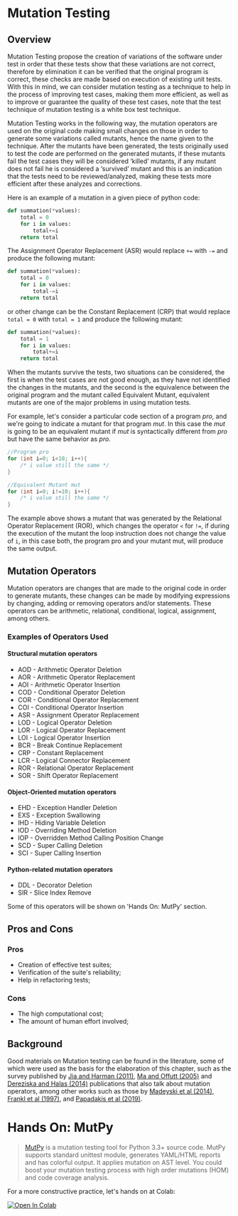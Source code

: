 Mutation Testing
================

## Overview

Mutation Testing propose the creation of variations of the software under test in order that these tests show that these variations are not correct, therefore by elimination it can be verified that the original program is correct, these checks are made based on execution of existing unit tests. With this in mind, we can consider mutation testing as a technique to help in the process of improving test cases, making them more efficient, as well as to improve or guarantee the quality of these test cases, note that the test technique of mutation testing is a white box test technique.

Mutation Testing works in the following way, the mutation operators are used on the original code making small changes on those in order to generate some variations called mutants, hence the name given to the technique. After the mutants have been generated, the tests originally used to test the code are performed on the generated mutants, if these mutants fail the test cases they will be considered ‘killed’ mutants, if any mutant does not fail he is considered a ‘survived’ mutant and this is an indication that the tests need to be reviewed/analyzed, making these tests more efficient after these analyzes and corrections.

Here is an example of a mutation in a given piece of python code:
```python
def summation(*values):
    total = 0
    for i in values:
        total+=i
    return total
```
The Assignment Operator Replacement (ASR) would replace `+=` with `-=` and produce the following mutant:
```python
def summation(*values):
    total = 0
    for i in values:
        total-=i
    return total
```
or other change can be the Constant Replacement (CRP) that would replace `total = 0` with `total = 1` and produce the following mutant:
```python
def summation(*values):
    total = 1
    for i in values:
        total+=i
    return total
```
When the mutants survive the tests, two situations can be considered, the first is when the test cases are not good enough, as they have not identified the changes in the mutants, and the second is the equivalence between the original program and the mutant called Equivalent Mutant, equivalent mutants are one of the major problems in using mutation tests.

For example, let's consider a particular code section of a program *pro*, and we're going to indicate a mutant for that program *mut*. In this case the *mut* is going to be an equivalent mutant if *mut* is syntactically different from *pro* but have the same behavior as *pro*.
```java
//Program pro
for (int i=0; i<10; i++){
    /* i value still the same */
}
```
```java
//Equivalent Mutant mut
for (int i=0; i!=10; i++){
    /* i value still the same */
}
```
The example above shows a mutant that was generated by the Relational Operator Replacement (ROR), which changes the operator  `<` for `!=`, if during the execution of the mutant the loop instruction does not change the value of `i`, in this case both, the program pro and your mutant mut, will produce the same output.

## Mutation Operators

Mutation operators are changes that are made to the original code in order to generate mutants, these changes can be made by modifying expressions by changing, adding or removing operators and/or statements. These operators can be arithmetic, relational, conditional, logical, assignment, among others.

### Examples of Operators Used

#### Structural mutation operators
 * AOD - Arithmetic Operator Deletion
 * AOR - Arithmetic Operator Replacement
 * AOI - Arithmetic Operator Insertion
 * COD - Conditional Operator Deletion
 * COR - Conditional Operator Replacement
 * COI - Conditional Operator Insertion
 * ASR - Assignment Operator Replacement
 * LOD - Logical Operator Deletion
 * LOR - Logical Operator Replacement
 * LOI - Logical Operator Insertion
 * BCR - Break Continue Replacement
 * CRP - Constant Replacement
 * LCR - Logical Connector Replacement
 * ROR - Relational Operator Replacement
 * SOR - Shift Operator Replacement

#### Object-Oriented mutation operators
 * EHD - Exception Handler Deletion
 * EXS - Exception Swallowing
 * IHD - Hiding Variable Deletion
 * IOD - Overriding Method Deletion
 * IOP - Overridden Method Calling Position Change
 * SCD - Super Calling Deletion
 * SCI - Super Calling Insertion

#### Python-related mutation operators
 * DDL - Decorator Deletion
 * SIR - Slice Index Remove

Some of this operators will be shown on 'Hands On: MutPy' section. 

## Pros and Cons

### Pros
 * Creation of effective test suites;
 * Verification of the suite's reliability;
 * Help in refactoring tests;

### Cons
 * The high computational cost;
 * The amount of human effort involved;

## Background

Good materials on Mutation testing can be found in the literature, some of which were used as the basis for the elaboration of this chapter, such as the survey published by [Jia and Harman (2011)](https://ieeexplore.ieee.org/abstract/document/5487526), [Ma and Offutt (2005)](https://courses.cs.ut.ee/MTAT.03.159/2015_spring/uploads/Main/mutopsMethod.pdf) and [Dereziska and Halas (2014)](https://ieeexplore.ieee.org/abstract/document/6825653) publications that also talk about mutation operators, among other works such as those by [Madeyski et al (2014)](https://ieeexplore.ieee.org/abstract/document/6613487), [Frankl et al (1997)](https://www.sciencedirect.com/science/article/pii/S0164121296001549), and [Papadakis et al (2019)](https://www.sciencedirect.com/science/article/pii/S0065245818300305).


# Hands On: MutPy
 
> [MutPy](https://pypi.org/project/MutPy/) is a mutation testing tool for Python 3.3+ source code. MutPy supports standard unittest module, generates YAML/HTML reports and has colorful output. It applies mutation on AST level. You could boost your mutation testing process with high order mutations (HOM) and code coverage analysis.

For a more constructive practice, let's hands on at Colab:

<a href="https://github.com/damorimRG/practical_testing_book/blob/master/testadequacy/mutation.ipynb" target="_blank"> 
    <img alt="Open In Colab" src="https://colab.research.google.com/assets/colab-badge.svg"></a>
